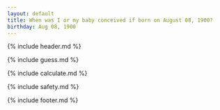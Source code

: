 ```yaml
---
layout: default
title: When was I or my baby conceived if born on August 08, 1900?
birthday: Aug 08, 1900
---
```


{% include header.md %}

{% include guess.md %}

{% include calculate.md %}

{% include safety.md %}

{% include footer.md %}



